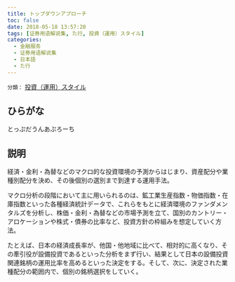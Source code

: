 ```yaml
---
title: トップダウンアプローチ
toc: false
date: 2018-05-18 13:57:20
tags: [证券用语解说集, た行, 投資（運用）スタイル]
categories:
  - 金融服务
  - 证券用语解说集
  - 日本語
  - た行
---
```


`分類：` [投資（運用）スタイル](/tags/投資（運用）スタイル/)

## ひらがな

とっぷだうんあぷろーち

## 説明

経済・金利・為替などのマクロ的な投資環境の予測からはじまり、資産配分や業種別配分を決め、その後個別の選別まで到達する運用手法。

マクロ分析の段階において主に用いられるのは、鉱工業生産指数・物価指数・在庫指数といった各種経済統計データで、これらをもとに経済環境のファンダメンタルズを分析し、株価・金利・為替などの市場予測を立て、国別のカントリー・アロケーションや株式・債券の比率など、投資方針の枠組みを想定していく方法。

たとえば、日本の経済成長率が、他国・他地域に比べて、相対的に高くなり、その牽引役が設備投資であるといった分析をまず行い、結果として日本の設備投資関連銘柄の運用比率を高めるといった決定をする。そして、次に、決定された業種配分の範囲内で、個別の銘柄選択をしていく。
